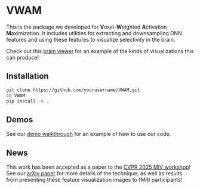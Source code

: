 # VWAM

This is the package we developed for **V**oxel-**W**eighted **A**ctivation **M**aximization. It includes utilities for extracting and downsampling DNN features and using these features to visualize selectivity in the brain. 

Check out this [brain viewer](http://piecesofmind.psyc.unr.edu/pycortex/activation_maximization/) for an example of the kinds of visualizations this can produce!

## Installation

```bash
git clone https://github.com/yourusername/VWAM.git
cd VWAM
pip install -e .
```

## Demos

See our [demo walkthrough](demo/full_walkthrough.ipynb) for an example of how to use our code.

## News

This work has been accepted as a paper to the [CVPR 2025 MIV workshop](https://sites.google.com/view/miv-cvpr2025/)! See our [arXiv paper](https://arxiv.org/abs/2403.19631) for more details of the technique, as well as results from presenting these feature visualization images to fMRI participants!
